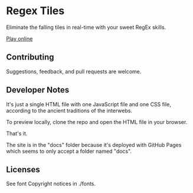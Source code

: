 # Regex Tiles

Eliminate the falling tiles in real-time with your sweet RegEx skills.

[Play online](https://alexanderbird.github.io/regextiles/)

## Contributing

Suggestions, feedback, and pull requests are welcome.

## Developer Notes

It's just a single HTML file with one JavaScript file and one CSS file,
according to the ancient traditions of the interwebs.

To preview locally, clone the repo and open the HTML file in your browser.

That's it.

The site is in the "docs" folder because it's deployed with GitHub Pages which
seems to only accept a folder named "docs".

## Licenses

See font Copyright notices in ./fonts.
